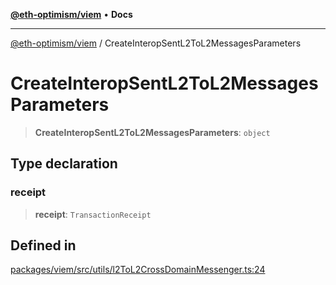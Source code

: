 [**@eth-optimism/viem**](../README.md) • **Docs**

***

[@eth-optimism/viem](../README.md) / CreateInteropSentL2ToL2MessagesParameters

# CreateInteropSentL2ToL2MessagesParameters

> **CreateInteropSentL2ToL2MessagesParameters**: `object`

## Type declaration

### receipt

> **receipt**: `TransactionReceipt`

## Defined in

[packages/viem/src/utils/l2ToL2CrossDomainMessenger.ts:24](https://github.com/ethereum-optimism/ecosystem/blob/1d855f26d1024617b154d28d909dbc33a421f5de/packages/viem/src/utils/l2ToL2CrossDomainMessenger.ts#L24)
